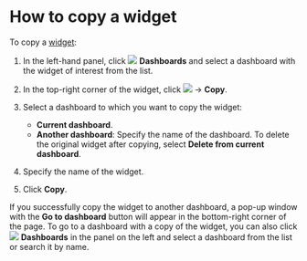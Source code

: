 # How to copy a widget

To copy a [widget](widgets.md):

1. In the left-hand panel, click ![](../../_assets/tracker/svg/dashboards.svg)&nbsp;**Dashboards** and select a dashboard with the widget of interest from the list.

1. In the top-right corner of the widget, click ![](../../_assets/tracker/svg/actions.svg) → **Copy**.

1. Select a dashboard to which you want to copy the widget:

   * **Current dashboard**.
   * **Another dashboard**: Specify the name of the dashboard. To delete the original widget after copying, select **Delete from current dashboard**.

1. Specify the name of the widget.

1. Click **Copy**.

If you successfully copy the widget to another dashboard, a pop-up window with the **Go to dashboard** button will appear in the bottom-right corner of the page. To go to a dashboard with a copy of the widget, you can also click ![](../../_assets/tracker/svg/dashboards.svg)&nbsp;**Dashboards** in the panel on the left and select a dashboard from the list or search it by name.